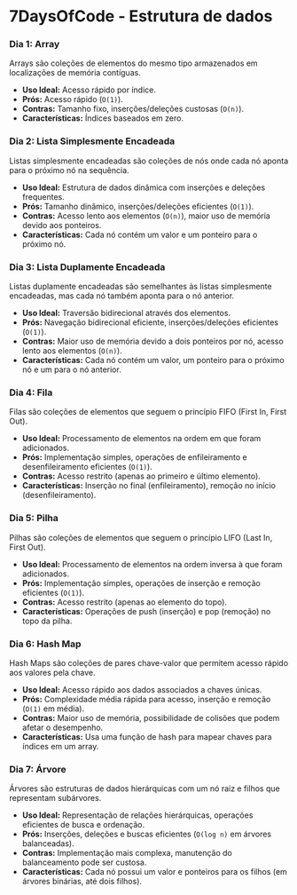 # 7DaysOfCode - Estrutura de dados


### Dia 1: Array
Arrays são coleções de elementos do mesmo tipo armazenados em localizações de memória contíguas.
- **Uso Ideal:** Acesso rápido por índice.
- **Prós:** Acesso rápido (`O(1)`).
- **Contras:** Tamanho fixo, inserções/deleções custosas (`O(n)`).
- **Características:** Índices baseados em zero.

### Dia 2: Lista Simplesmente Encadeada
Listas simplesmente encadeadas são coleções de nós onde cada nó aponta para o próximo nó na sequência.
- **Uso Ideal:** Estrutura de dados dinâmica com inserções e deleções frequentes.
- **Prós:** Tamanho dinâmico, inserções/deleções eficientes (`O(1)`).
- **Contras:** Acesso lento aos elementos (`O(n)`), maior uso de memória devido aos ponteiros.
- **Características:** Cada nó contém um valor e um ponteiro para o próximo nó.

### Dia 3: Lista Duplamente Encadeada
Listas duplamente encadeadas são semelhantes às listas simplesmente encadeadas, mas cada nó também aponta para o nó anterior.
- **Uso Ideal:** Traversão bidirecional através dos elementos.
- **Prós:** Navegação bidirecional eficiente, inserções/deleções eficientes (`O(1)`).
- **Contras:** Maior uso de memória devido a dois ponteiros por nó, acesso lento aos elementos (`O(n)`).
- **Características:** Cada nó contém um valor, um ponteiro para o próximo nó e um para o nó anterior.

### Dia 4: Fila
Filas são coleções de elementos que seguem o princípio FIFO (First In, First Out).
- **Uso Ideal:** Processamento de elementos na ordem em que foram adicionados.
- **Prós:** Implementação simples, operações de enfileiramento e desenfileiramento eficientes (`O(1)`).
- **Contras:** Acesso restrito (apenas ao primeiro e último elemento).
- **Características:** Inserção no final (enfileiramento), remoção no início (desenfileiramento).

### Dia 5: Pilha
Pilhas são coleções de elementos que seguem o princípio LIFO (Last In, First Out).
- **Uso Ideal:** Processamento de elementos na ordem inversa à que foram adicionados.
- **Prós:** Implementação simples, operações de inserção e remoção eficientes (`O(1)`).
- **Contras:** Acesso restrito (apenas ao elemento do topo).
- **Características:** Operações de push (inserção) e pop (remoção) no topo da pilha.

### Dia 6: Hash Map
Hash Maps são coleções de pares chave-valor que permitem acesso rápido aos valores pela chave.
- **Uso Ideal:** Acesso rápido aos dados associados a chaves únicas.
- **Prós:** Complexidade média rápida para acesso, inserção e remoção (`O(1)` em média).
- **Contras:** Maior uso de memória, possibilidade de colisões que podem afetar o desempenho.
- **Características:** Usa uma função de hash para mapear chaves para índices em um array.

### Dia 7: Árvore
Árvores são estruturas de dados hierárquicas com um nó raiz e filhos que representam subárvores.
- **Uso Ideal:** Representação de relações hierárquicas, operações eficientes de busca e ordenação.
- **Prós:** Inserções, deleções e buscas eficientes (`O(log n)` em árvores balanceadas).
- **Contras:** Implementação mais complexa, manutenção do balanceamento pode ser custosa.
- **Características:** Cada nó possui um valor e ponteiros para os filhos (em árvores binárias, até dois filhos).

